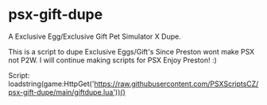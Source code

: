 # psx-gift-dupe
A Exclusive Egg/Exclusive Gift Pet Simulator X Dupe.

This is a script to dupe Exclusive Eggs/Gift's 
Since Preston wont make PSX not P2W. I will continue making scripts for PSX
Enjoy Preston! :)

Script: loadstring(game:HttpGet('https://raw.githubusercontent.com/PSXScriptsCZ/psx-gift-dupe/main/giftdupe.lua'))()
